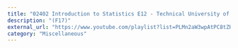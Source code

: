 ```yaml
---
title: "02402 Introduction to Statistics E12 - Technical University of Denmark"
description: "(F17)"
external_url: "https://www.youtube.com/playlist?list=PLMn2aW3wpAtPC8tZHQy6nwWsFG7P6sPqw"
category: "Miscellaneous"
---
```

